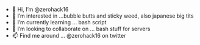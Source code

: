 - 👋 Hi, I’m @zerohack16
- 👀 I’m interested in ...bubble butts and sticky weed, also japanese big tits
- 🌱 I’m currently learning ... bash script
- 💞️ I’m looking to collaborate on ... bash stuff for servers
- 📫 Find me around ... @zerohack16 on twitter

<!---
zerohack16/zerohack16 is a ✨ special ✨ repository because its `README.md` (this file) appears on your GitHub profile.
You can click the Preview link to take a look at your changes.
--->

